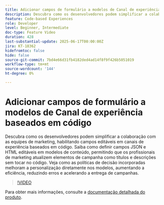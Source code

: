 ```yaml
---
title: Adicionar campos de formulário a modelos de Canal de experiência baseados em código
description: Descubra como os desenvolvedores podem simplificar a colaboração com as equipes de marketing, habilitando campos editáveis em canais de experiência baseados em código. Saiba como definir campos JSON e HTML editáveis em modelos de conteúdo, permitindo que os profissionais de marketing atualizem elementos de campanha como títulos e descrições sem tocar no código. Veja como as políticas de decisão incorporadas melhoram a personalização diretamente nos modelos, aumentando a eficiência, reduzindo erros e acelerando a entrega de campanhas.
feature: Code-based Experiences
role: Developer
level: Beginner, Intermediate
doc-type: Feature Video
duration: 428
last-substantial-update: 2025-06-17T00:00:00Z
jira: KT-18362
hidefromtoc: false
hide: false
source-git-commit: 7bd4e66d31fb4182ded4ad14f8f9f426b5051019
workflow-type: tm+mt
source-wordcount: '144'
ht-degree: 0%

---
```



# Adicionar campos de formulário a modelos de Canal de experiência baseados em código

Descubra como os desenvolvedores podem simplificar a colaboração com as equipes de marketing, habilitando campos editáveis em canais de experiência baseados em código. Saiba como definir campos JSON e HTML editáveis em modelos de conteúdo, permitindo que os profissionais de marketing atualizem elementos de campanha como títulos e descrições sem tocar no código. Veja como as políticas de decisão incorporadas melhoram a personalização diretamente nos modelos, aumentando a eficiência, reduzindo erros e acelerando a entrega de campanhas.

>[!VIDEO](https://video.tv.adobe.com/v/3463990/?learn=on&enablevpops)

Para obter mais informações, consulte a [documentação detalhada do produto](https://experienceleague.adobe.com/en/docs/journey-optimizer/using/channels/code-based-experience/create-code-based-experiences/code-based-form-fields).

